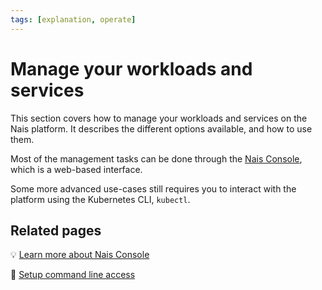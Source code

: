 ```yaml
---
tags: [explanation, operate]
---
```


# Manage your workloads and services

This section covers how to manage your workloads and services on the Nais platform.
It describes the different options available, and how to use them.

Most of the management tasks can be done through the [Nais Console](console.md), which is a web-based interface.

Some more advanced use-cases still requires you to interact with the platform using the Kubernetes CLI, `kubectl`. 

## Related pages

:bulb: [Learn more about Nais Console](console.md)

:dart: [Setup command line access](how-to/command-line-access.md)
